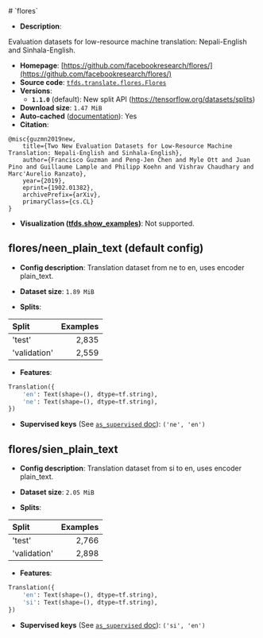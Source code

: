 <div itemscope itemtype="http://schema.org/Dataset">
  <div itemscope itemprop="includedInDataCatalog" itemtype="http://schema.org/DataCatalog">
    <meta itemprop="name" content="TensorFlow Datasets" />
  </div>
  <meta itemprop="name" content="flores" />
  <meta itemprop="description" content="Evaluation datasets for low-resource machine translation: Nepali-English and Sinhala-English.&#10;&#10;To use this dataset:&#10;&#10;```python&#10;import tensorflow_datasets as tfds&#10;&#10;ds = tfds.load(&#x27;flores&#x27;, split=&#x27;train&#x27;)&#10;for ex in ds.take(4):&#10;  print(ex)&#10;```&#10;&#10;See [the guide](https://www.tensorflow.org/datasets/overview) for more&#10;informations on [tensorflow_datasets](https://www.tensorflow.org/datasets).&#10;&#10;" />
  <meta itemprop="url" content="https://www.tensorflow.org/datasets/catalog/flores" />
  <meta itemprop="sameAs" content="https://github.com/facebookresearch/flores/" />
  <meta itemprop="citation" content="@misc{guzmn2019new,&#10;    title={Two New Evaluation Datasets for Low-Resource Machine Translation: Nepali-English and Sinhala-English},&#10;    author={Francisco Guzman and Peng-Jen Chen and Myle Ott and Juan Pino and Guillaume Lample and Philipp Koehn and Vishrav Chaudhary and Marc&#x27;Aurelio Ranzato},&#10;    year={2019},&#10;    eprint={1902.01382},&#10;    archivePrefix={arXiv},&#10;    primaryClass={cs.CL}&#10;}" />
</div>
# `flores`

*   **Description**:

Evaluation datasets for low-resource machine translation: Nepali-English and
Sinhala-English.

*   **Homepage**:
    [https://github.com/facebookresearch/flores/](https://github.com/facebookresearch/flores/)
*   **Source code**:
    [`tfds.translate.flores.Flores`](https://github.com/tensorflow/datasets/tree/master/tensorflow_datasets/translate/flores.py)
*   **Versions**:
    *   **`1.1.0`** (default): New split API
        (https://tensorflow.org/datasets/splits)
*   **Download size**: `1.47 MiB`
*   **Auto-cached**
    ([documentation](https://www.tensorflow.org/datasets/performances#auto-caching)):
    Yes
*   **Citation**:

```
@misc{guzmn2019new,
    title={Two New Evaluation Datasets for Low-Resource Machine Translation: Nepali-English and Sinhala-English},
    author={Francisco Guzman and Peng-Jen Chen and Myle Ott and Juan Pino and Guillaume Lample and Philipp Koehn and Vishrav Chaudhary and Marc'Aurelio Ranzato},
    year={2019},
    eprint={1902.01382},
    archivePrefix={arXiv},
    primaryClass={cs.CL}
}
```

*   **Visualization
    ([tfds.show_examples](https://www.tensorflow.org/datasets/api_docs/python/tfds/visualization/show_examples))**:
    Not supported.

## flores/neen_plain_text (default config)

*   **Config description**: Translation dataset from ne to en, uses encoder
    plain_text.

*   **Dataset size**: `1.89 MiB`

*   **Splits**:

Split        | Examples
:----------- | -------:
'test'       | 2,835
'validation' | 2,559

*   **Features**:

```python
Translation({
    'en': Text(shape=(), dtype=tf.string),
    'ne': Text(shape=(), dtype=tf.string),
})
```
*   **Supervised keys** (See
    [`as_supervised` doc](https://www.tensorflow.org/datasets/api_docs/python/tfds/load#args)):
    `('ne', 'en')`

## flores/sien_plain_text

*   **Config description**: Translation dataset from si to en, uses encoder
    plain_text.

*   **Dataset size**: `2.05 MiB`

*   **Splits**:

Split        | Examples
:----------- | -------:
'test'       | 2,766
'validation' | 2,898

*   **Features**:

```python
Translation({
    'en': Text(shape=(), dtype=tf.string),
    'si': Text(shape=(), dtype=tf.string),
})
```

*   **Supervised keys** (See
    [`as_supervised` doc](https://www.tensorflow.org/datasets/api_docs/python/tfds/load#args)):
    `('si', 'en')`
